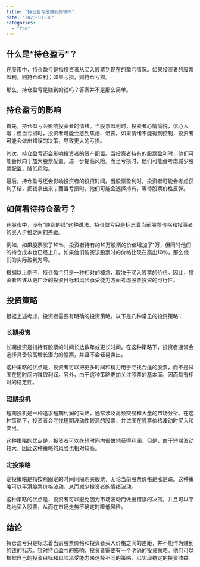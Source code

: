 ```yaml
---
title: "持仓盈亏是赚到的钱吗"
date: "2023-03-30"
categories: 
  - "faq"
---
```


## 什么是“持仓盈亏”？

在股市中，持仓盈亏是指投资者从买入股票到现在的盈亏情况。如果投资者的股票盈利，则持仓盈利；如果亏损，则持仓亏损。

那么，持仓盈亏是赚到的钱吗？答案并不是那么简单。

## 持仓盈亏的影响

首先，持仓盈亏会影响投资者的情绪。当股票盈利时，投资者心情愉悦，信心大增；但当亏损时，投资者可能会感到焦虑、沮丧。如果情绪不能得到控制，投资者可能会做出错误的决策，导致更大的亏损。

其次，持仓盈亏还会影响投资者的资产配置。当投资者持有的股票盈利时，他们可能会倾向于加大股票配置，进一步提高风险。而当亏损时，他们可能会考虑减少股票配置，降低风险。

最后，持仓盈亏还会影响投资者的投资时间。当股票盈利时，投资者可能会考虑获利了结，把钱拿出来；而当亏损时，他们可能会选择持有，等待股票价格反弹。

## 如何看待持仓盈亏？

在股市中，没有“赚到的钱”这种说法。持仓盈亏只是标志着当前股票价格和投资者的买入价格之间的差距。

例如，如果股票涨了10％，投资者持有的10万股票的价值增加了1万，但同时他们的持仓成本也已经上升。如果他们购买该股票时的价格比现在高出10％，那么他们的实际盈利为零。

根据以上例子，持仓盈亏只是一种相对的概念，取决于买入股票的价格。因此，投资者应该从更广泛的投资目标和风险承受能力方面考虑股票投资的可行性。

## 投资策略

根据上述考虑，投资者需要有明确的投资策略。以下是几种常见的投资策略：

### 长期投资

长期投资是指持有股票的时间长达数年或更长时间。在这种策略下，投资者通常会选择具备较高增长潜力的股票，并且不会轻易卖出。

这种策略的优点是，投资者可以把更多时间和精力用于寻找合适的股票，而不是试图在短时间内赚取利润。另外，由于这种策略更加关注股票的基本面，因而具有相对的稳定性。

### 短期投机

短期投机是一种追求短期利润的策略，通常涉及高频交易和大量的市场分析。在这种策略下，投资者会寻找短期波动性较高的股票，并试图在股票价格波动时买入和卖出。

这种策略的优点是，投资者可以在短时间内很快地获得利润。但是，由于短期波动较大，因此这种策略的风险也相对较高。

### 定投策略

定投策略是指按照固定的时间间隔购买股票，无论当前股票价格是涨是跌。这种策略可以平滑股票价格波动，从而减少投资者的情绪波动。

这种策略的优点是，投资者可以避免因为市场波动而做出错误的决策，并且可以平均地买入股票，从而在市场走势不确定时降低风险。

## 结论

持仓盈亏只是标志着当前股票价格和投资者买入价格之间的差距，并不能作为赚到的钱的标志。针对持仓盈亏的影响，投资者需要有一个明确的投资策略。他们可以根据自己的投资目标和风险承受能力来选择不同的策略，以实现稳定的投资收益。
